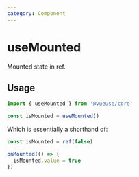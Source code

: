 ```yaml
---
category: Component
---
```


# useMounted

Mounted state in ref.

## Usage

```js
import { useMounted } from '@vueuse/core'

const isMounted = useMounted()
```

Which is essentially a shorthand of:

```ts
const isMounted = ref(false)

onMounted(() => {
  isMounted.value = true
})
```
